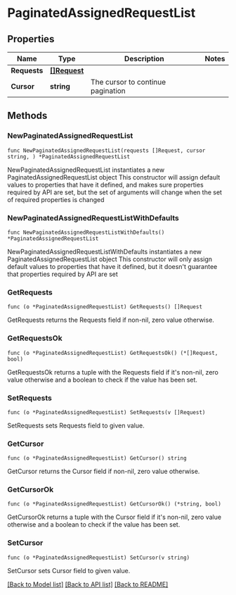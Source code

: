 # PaginatedAssignedRequestList

## Properties

Name | Type | Description | Notes
------------ | ------------- | ------------- | -------------
**Requests** | [**[]Request**](Request.md) |  | 
**Cursor** | **string** | The cursor to continue pagination | 

## Methods

### NewPaginatedAssignedRequestList

`func NewPaginatedAssignedRequestList(requests []Request, cursor string, ) *PaginatedAssignedRequestList`

NewPaginatedAssignedRequestList instantiates a new PaginatedAssignedRequestList object
This constructor will assign default values to properties that have it defined,
and makes sure properties required by API are set, but the set of arguments
will change when the set of required properties is changed

### NewPaginatedAssignedRequestListWithDefaults

`func NewPaginatedAssignedRequestListWithDefaults() *PaginatedAssignedRequestList`

NewPaginatedAssignedRequestListWithDefaults instantiates a new PaginatedAssignedRequestList object
This constructor will only assign default values to properties that have it defined,
but it doesn't guarantee that properties required by API are set

### GetRequests

`func (o *PaginatedAssignedRequestList) GetRequests() []Request`

GetRequests returns the Requests field if non-nil, zero value otherwise.

### GetRequestsOk

`func (o *PaginatedAssignedRequestList) GetRequestsOk() (*[]Request, bool)`

GetRequestsOk returns a tuple with the Requests field if it's non-nil, zero value otherwise
and a boolean to check if the value has been set.

### SetRequests

`func (o *PaginatedAssignedRequestList) SetRequests(v []Request)`

SetRequests sets Requests field to given value.


### GetCursor

`func (o *PaginatedAssignedRequestList) GetCursor() string`

GetCursor returns the Cursor field if non-nil, zero value otherwise.

### GetCursorOk

`func (o *PaginatedAssignedRequestList) GetCursorOk() (*string, bool)`

GetCursorOk returns a tuple with the Cursor field if it's non-nil, zero value otherwise
and a boolean to check if the value has been set.

### SetCursor

`func (o *PaginatedAssignedRequestList) SetCursor(v string)`

SetCursor sets Cursor field to given value.



[[Back to Model list]](../README.md#documentation-for-models) [[Back to API list]](../README.md#documentation-for-api-endpoints) [[Back to README]](../README.md)


